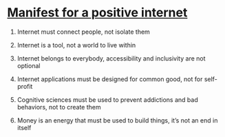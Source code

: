 # [Manifest for a positive internet](https://www.for-a-positive-internet.com/)

1. Internet must connect people, not isolate them

2. Internet is a tool, not a world to live within

3. Internet belongs to everybody, accessibility and inclusivity are not optional

4. Internet applications must be designed for common good, not for self-profit

5. Cognitive sciences must be used to prevent addictions and bad behaviors, not to create them

6. Money is an energy that must be used to build things, it’s not an end in itself
